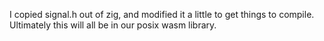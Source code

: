 I copied signal.h out of zig, and modified it a little to get things to 
compile. Ultimately this will all be in our posix wasm library.